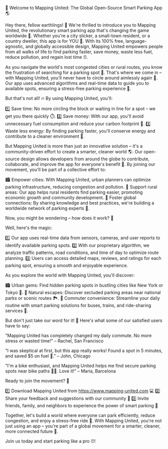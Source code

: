 🚀 Welcome to Mapping United: The Global Open-Source Smart Parking App 🌎

Hey there, fellow earthlings! 👋 We're thrilled to introduce you to Mapping United, the revolutionary smart parking app that's changing the game worldwide 🌟. Whether you're a city slicker, a small-town resident, or a country dweller, this app is for YOU 💯. With its 100% free, language-agnostic, and globally accessible design, Mapping United empowers people from all walks of life to find parking faster, save money, waste less fuel, reduce pollution, and regain lost time ⏰.

As you navigate the world's most congested cities or rural routes, you know the frustration of searching for a parking spot 🤯. That's where we come in – with Mapping United, you'll never have to circle around aimlessly again 🚗. Our app uses advanced algorithms and real-time data to guide you to available spots, ensuring a stress-free parking experience 🌈.

But that's not all! 🔥 By using Mapping United, you'll:

1️⃣ Save time: No more circling the block or waiting in line for a spot – we get you there quickly ⏱️.
2️⃣ Save money: With our app, you'll avoid unnecessary fuel consumption and reduce your carbon footprint 🌿.
3️⃣ Waste less energy: By finding parking faster, you'll conserve energy and contribute to a cleaner environment 💚.

But Mapping United is more than just an innovative solution – it's a community-driven effort to create a smarter, cleaner world 🌎. Our open-source design allows developers from around the globe to contribute, collaborate, and improve the app for everyone's benefit 🤝. By joining our movement, you'll be part of a collective effort to:

🏙️ Empower cities: With Mapping United, urban planners can optimize parking infrastructure, reducing congestion and pollution.
🚗 Support rural areas: Our app helps rural residents find parking easier, promoting economic growth and community development.
🌈 Foster global connections: By sharing knowledge and best practices, we're building a worldwide network of parking experts 📱.

Now, you might be wondering – how does it work? 🤔

Well, here's the magic:

1️⃣ Our app uses real-time data from sensors, cameras, and user reports to identify available parking spots.
2️⃣ With our proprietary algorithm, we analyze traffic patterns, road conditions, and time of day to optimize route planning.
3️⃣ Users can access detailed maps, reviews, and ratings for each parking spot, ensuring a smooth and enjoyable experience.

As you explore the world with Mapping United, you'll discover:

🏙️ Urban gems: Find hidden parking spots in bustling cities like New York or Tokyo 🗼️.
🌳 Natural escapes: Discover secluded parking areas near national parks or scenic routes 🏞️.
🚂 Commuter convenience: Streamline your daily routine with smart parking solutions for buses, trains, and ride-sharing services 🚌.

But don't just take our word for it! 👀 Here's what some of our satisfied users have to say:

"Mapping United has completely changed my daily commute. No more stress or wasted time!" – Rachel, San Francisco

"I was skeptical at first, but this app really works! Found a spot in 5 minutes, and saved $5 on fuel 💸." – John, Chicago

"I'm a bike enthusiast, and Mapping United helps me find secure parking spots near bike paths 🚴‍♂️. Love it!" – Maria, Barcelona

Ready to join the movement? 🎉

1️⃣ Download Mapping United from https://www.mapping-united.com 💻
2️⃣ Share your feedback and suggestions with our community 👥
3️⃣ Invite friends, family, and neighbors to experience the power of smart parking 📱

Together, let's build a world where everyone can park efficiently, reduce congestion, and enjoy a stress-free ride 🚗. With Mapping United, you're not just using an app – you're part of a global movement for a smarter, cleaner, more connected future 🌟.

Join us today and start parking like a pro ⏰!